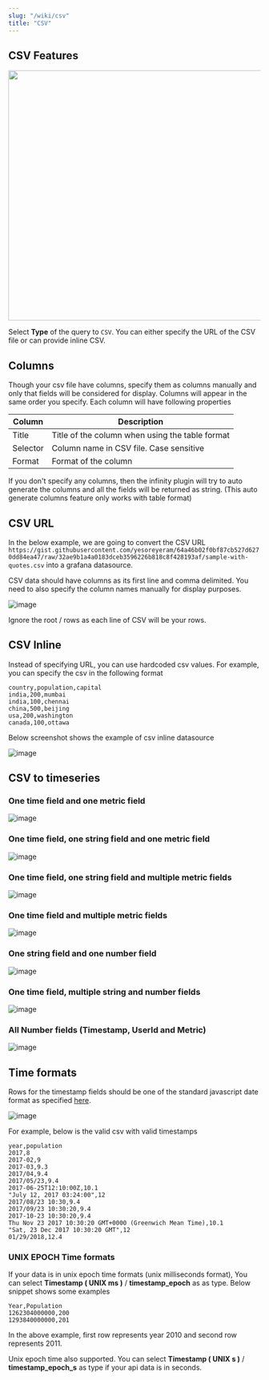 ```yaml
---
slug: "/wiki/csv"
title: "CSV"
---
```


## CSV Features

<p align="center">
    <img src="https://user-images.githubusercontent.com/153843/92571108-9e0ff800-f27a-11ea-9fe9-9f9dcbd7125a.png" width="700" height="500"></img>
</p>

Select **Type** of the query to `CSV`. You can either specify the URL of the CSV file or can provide inline CSV. 

## Columns

Though your csv file have columns, specify them as columns manually and only that fields will be considered for display. Columns will appear in the same order you specify. Each column will have following properties

| Column | Description |
|--------|-------------|
| Title  | Title of the column when using the table format |
| Selector | Column name in CSV file. Case sensitive |
| Format | Format of the column |

If you don't specify any columns, then the infinity plugin will try to auto generate the columns and all the fields will be returned as string. (This auto generate columns feature only works with table format)

## CSV URL

In the below example, we are going to convert the CSV URL `https://gist.githubusercontent.com/yesoreyeram/64a46b02f0bf87cb527d6270dd84ea47/raw/32ae9b1a4a0183dceb3596226b818c8f428193af/sample-with-quotes.csv` into a grafana datasource.

CSV data should have columns as its first line and comma delimited. You need to also specify the column names manually for display purposes. 

![image](https://user-images.githubusercontent.com/153843/92382040-d8a35480-f103-11ea-8ff8-48c7ca211062.png)

Ignore the root / rows as each line of CSV will be your rows. 

## CSV Inline

Instead of specifying URL, you can use hardcoded csv values. For example, you can specify the csv in the following format

```csv
country,population,capital
india,200,mumbai
india,100,chennai
china,500,beijing
usa,200,washington
canada,100,ottawa
```

Below screenshot shows the example of csv inline datasource

![image](https://user-images.githubusercontent.com/153843/92571108-9e0ff800-f27a-11ea-9fe9-9f9dcbd7125a.png)

## CSV to timeseries

### One time field and one metric field

![image](https://user-images.githubusercontent.com/153843/92711761-b81c0a00-f350-11ea-9e57-30982f9322fe.png)

### One time field, one string field and one metric field

![image](https://user-images.githubusercontent.com/153843/92711827-c66a2600-f350-11ea-9941-4d8d03a5dc6c.png)

### One time field, one string field and multiple metric fields

![image](https://user-images.githubusercontent.com/153843/92711908-d84bc900-f350-11ea-94b8-7a02f98ff3ab.png)

### One time field and multiple metric fields

![image](https://user-images.githubusercontent.com/153843/92711942-e568b800-f350-11ea-8191-4e8f493f1ec1.png)

### One string field and one number field

![image](https://user-images.githubusercontent.com/153843/92711986-f3b6d400-f350-11ea-97f8-fae28f44e8ec.png)

### One time field, multiple string and number fields

![image](https://user-images.githubusercontent.com/153843/92713171-8dcb4c00-f352-11ea-9050-6757fbbe3158.png)

### All Number fields (Timestamp, UserId and Metric)

![image](https://user-images.githubusercontent.com/153843/92991051-bda45c00-f4d8-11ea-84dd-4ee1606e8125.png)

## Time formats

Rows for the timestamp fields should be one of the standard javascript date format as specified [here](https://developer.mozilla.org/en-US/docs/Web/JavaScript/Reference/Global_Objects/Date/Date).

![image](https://user-images.githubusercontent.com/153843/92720934-3d0d2080-f35d-11ea-93e3-c1ff46d4ea59.png)

For example, below is the valid csv with valid timestamps

```
year,population
2017,8
2017-02,9
2017-03,9.3
2017/04,9.4
2017/05/23,9.4
2017-06-25T12:10:00Z,10.1
"July 12, 2017 03:24:00",12
2017/08/23 10:30,9.4
2017/09/23 10:30:20,9.4
2017-10-23 10:30:20,9.4
Thu Nov 23 2017 10:30:20 GMT+0000 (Greenwich Mean Time),10.1
"Sat, 23 Dec 2017 10:30:20 GMT",12
01/29/2018,12.4
```

### UNIX EPOCH Time formats

If your data is in unix epoch time formats (unix milliseconds format), You can select **Timestamp ( UNIX ms )** / **timestamp_epoch** as as type. Below snippet shows some examples

```
Year,Population
1262304000000,200
1293840000000,201
```

In the above example, first row represents year 2010 and second row represents 2011.

Unix epoch time also supported. You can select **Timestamp ( UNIX s )** / **timestamp_epoch_s** as type if your api data is in seconds.
